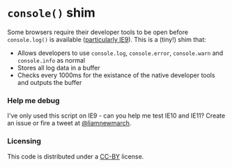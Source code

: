 `console()` shim
============

Some browsers require their developer tools to be open before `console.log()` is available ([particularly IE9](http://stackoverflow.com/questions/8095348/website-with-js-doesnt-work-in-ie9-until-the-developer-tools-is-activated/9227381#9227381)). This is a (tiny!) shim that:

* Allows developers to use `console.log`, `console.error`, `console.warn` and `console.info` as normal
* Stores all log data in a buffer
* Checks every 1000ms for the existance of the native developer tools and outputs the buffer

### Help me debug ###

I've only used this script on IE9 - can you help me test IE10 and IE11? Create an issue or fire a tweet at <a href="https://twitter.com/liamnewmarch">@liamnewmarch</a>.

### Licensing ###

This code is distributed under a <a href="http://creativecommons.org/licenses/by/3.0/">CC-BY</a> license.
